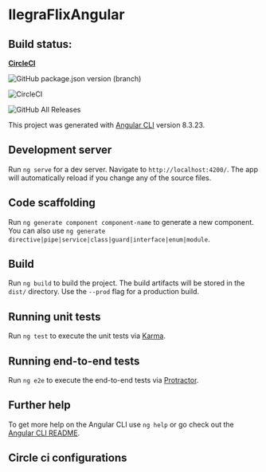 # IlegraFlixAngular

## Build status:

 **[CircleCI](https://circleci.com/gh/riguelbf/ilegra-flix-angular)**

![GitHub package.json version (branch)](https://img.shields.io/github/package-json/v/riguelbf/ilegra-flix-angular/master?style=for-the-badge)

![CircleCI](https://img.shields.io/circleci/build/gh/riguelbf/ilegra-flix-angular/master?style=for-the-badge)

![GitHub All Releases](https://img.shields.io/github/downloads/riguelbf/ilegra-flix-angular/total?style=for-the-badge)


This project was generated with [Angular CLI](https://github.com/angular/angular-cli) version 8.3.23.

## Development server

Run `ng serve` for a dev server. Navigate to `http://localhost:4200/`. The app will automatically reload if you change any of the source files.

## Code scaffolding

Run `ng generate component component-name` to generate a new component. You can also use `ng generate directive|pipe|service|class|guard|interface|enum|module`.

## Build

Run `ng build` to build the project. The build artifacts will be stored in the `dist/` directory. Use the `--prod` flag for a production build.

## Running unit tests

Run `ng test` to execute the unit tests via [Karma](https://karma-runner.github.io).

## Running end-to-end tests

Run `ng e2e` to execute the end-to-end tests via [Protractor](http://www.protractortest.org/).

## Further help

To get more help on the Angular CLI use `ng help` or go check out the [Angular CLI README](https://github.com/angular/angular-cli/blob/master/README.md).


## Circle ci configurations
